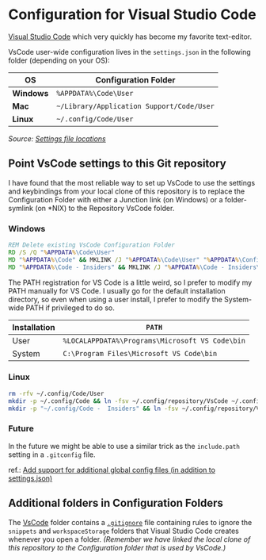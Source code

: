 # Configuration for Visual Studio Code

[Visual Studio Code](https://code.visualstudio.com/) which very quickly has become my favorite text-editor.

VsCode user-wide configuration lives in the `settings.json` in the following folder (depending on your OS):

| OS | Configuration Folder |
| - | - |
| **Windows** | `%APPDATA%\Code\User` |
| **Mac** | `~/Library/Application Support/Code/User` |
| **Linux** | `~/.config/Code/User` |

*Source: [Settings file locations](https://code.visualstudio.com/docs/getstarted/settings#_settings-file-locations)*

## Point VsCode settings to this Git repository

I have found that the most reliable way to set up VsCode to use the settings and keybindings from your local clone of this repository is to replace the Configuration Folder with either a Junction link (on Windows) or a folder-symlink (on *NIX) to the Repository VsCode folder.

### Windows

``` cmd
REM Delete existing VsCode Configuration Folder
RD /S /Q "%APPDATA%\Code\User"
MD "%APPDATA%\Code" && MKLINK /J "%APPDATA%\Code\User" "%APPDATA%\Configuration Repository\VsCode"
MD "%APPDATA%\Code - Insiders" && MKLINK /J "%APPDATA%\Code - Insiders\User" "%APPDATA%\Configuration Repository\VsCode"
```

The PATH registration for VS Code is a little weird, so I prefer to modify my PATH manually for VS Code. I usually go for the default installation directory, so even when using a user install, I prefer to modify the System-wide PATH if privileged to do so.

|Installation|`PATH`|
|-|-|
|User|`%LOCALAPPDATA%\Programs\Microsoft VS Code\bin`|
|System|`C:\Program Files\Microsoft VS Code\bin`|

### Linux

``` sh
rm -rfv ~/.config/Code/User
mkdir -p ~/.config/Code && ln -fsv ~/.config/repository/VsCode ~/.config/Code/User
mkdir -p "~/.config/Code -  Insiders" && ln -fsv ~/.config/repository/VsCode "~/.config/Code - Insiders/User"
```

### Future

In the future we might be able to use a similar trick as the `include.path` setting in a `.gitconfig` file.

ref.: [Add support for additional global config files (in addition to settings.json)](https://github.com/Microsoft/vscode/issues/17634)

## Additional folders in Configuration Folders

The [VsCode](../VsCode) folder contains a [`.gitignore`](./.gitignore) file containing rules to ignore the `snippets` and `workspaceStorage` folders that Visual Studio Code creates whenever you open a folder. *(Remember we have linked the local clone of this repository to the Configuration folder that is used by VsCode.)*
